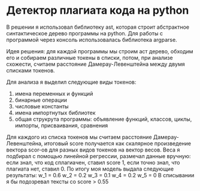 # Детектор плагиата кода на python
В решении я использовал библиотеку ast, которая строит абстрактное синтактическое дерево программы на python. Для работы с программой через консоль использовалась библиотека argparse. 

Идея решения: для каждой программы мы строим аст дерево, обходим его и собираем различные токены в списки, потом, при анализе схожести, считаем расстояние Дамерау-Левенштейна между двумя списками токенов.

Для анализа я выделил следующие виды токенов:
1) имена переменных и функций 
2) бинарные операции 
3) числовые константы 
4) имена импортнутых библиотек 
5) общая струкрута программы: объявление функций, классов, циклы, импорты, присваивания, сравнения 

Для каждого из списка токенов мы считаем расстояние Дамерау-Левенштейна, итоговый score получается как скалярное произведение вектора scor-ов для разных видов токенов на вектор весов. Веса я подбирал с помощью линейной регрессии, размечал данные вручную: если знал, что код сплагиачен, ставил score 1, если точно знал, что плагиата нет, ставил 0. По итогу моя модель выдала следующие результаты: w_1 = 0.6 w_2 = 0.2 w_3 = 0.1 w_4 = 0.2 w_5 = 0 В списывании я бы подозревал тексты со score > 0.55

